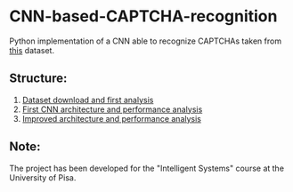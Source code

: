 # CNN-based-CAPTCHA-recognition
Python implementation of a CNN able to recognize CAPTCHAs taken from [this](https://www.kaggle.com/datasets/parsasam/captcha-dataset?select=115rB.jpg) dataset.

## Structure:
1) [Dataset download and first analysis](https://github.com/marcoimbee/CNN-based-CAPTCHA-recognition/blob/main/notebooks/%5B1.0%5D%20Dataset%20download%20and%20first%20analysis.ipynb)
2) [First CNN architecture and performance analysis](https://github.com/marcoimbee/CNN-based-CAPTCHA-recognition/blob/main/notebooks/%5B2.0%5D%20First%20CNN%20architecture%20and%20performance%20analysis.ipynb)
3) [Improved architecture and performance analysis](https://github.com/marcoimbee/CNN-based-CAPTCHA-recognition/blob/main/notebooks/%5B3.0%5D%20Improved%20architecture%20and%20performance%20analysis.ipynb)

## Note:
The project has been developed for the "Intelligent Systems" course at the University of Pisa.
